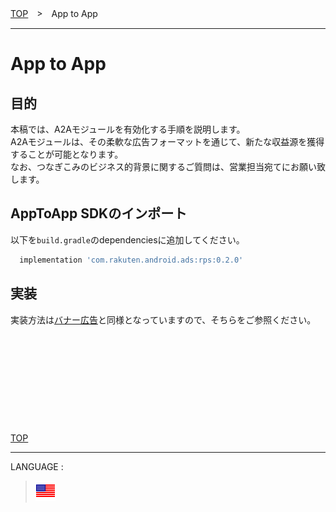 [TOP](/README.md#top)　>　App to App

---

# App to App

## 目的

本稿では、A2Aモジュールを有効化する手順を説明します。<br>
A2Aモジュールは、その柔軟な広告フォーマットを通じて、新たな収益源を獲得することが可能となります。<br>
なお、つなぎこみのビジネス的背景に関するご質問は、営業担当宛てにお願い致します。

## AppToApp SDKのインポート

以下を`build.gradle`のdependenciesに追加してください。
```gradle
  implementation 'com.rakuten.android.ads:rps:0.2.0'
```

## 実装

実装方法は[バナー広告](../bannerads/README.md)と同様となっていますので、そちらをご参照ください。


<br><br><br><br><br>
---
[TOP](../#top)

---
LANGUAGE :
> [![en](/doc/lang/en.png)](/doc/a2a/README.md)
